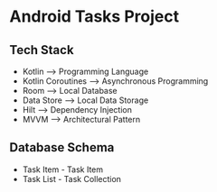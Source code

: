 # Android Tasks Project

## Tech Stack
- Kotlin --> Programming Language
- Kotlin Coroutines --> Asynchronous Programming
- Room --> Local Database
- Data Store --> Local Data Storage
- Hilt --> Dependency Injection
- MVVM --> Architectural Pattern

## Database Schema

- Task Item - Task Item
- Task List - Task Collection